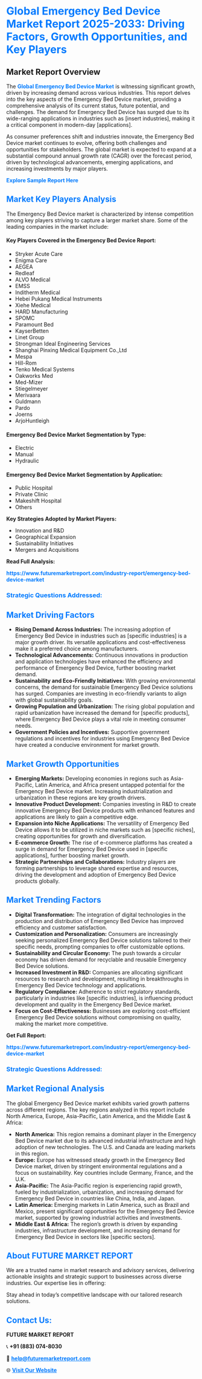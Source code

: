<h1 style="color: #007BFF;">Global Emergency Bed Device Market Report 2025-2033: Driving Factors, Growth Opportunities, and Key Players</h1>

<section id="overview">
<h2>Market Report Overview</h2>
<p>The <a href="https://www.futuremarketreport.com/industry-report/emergency-bed-device-market" style="color: #007BFF; text-decoration: none;"><strong>Global Emergency Bed Device Market</strong></a> is witnessing significant growth, driven by increasing demand across various industries. This report delves into the key aspects of the Emergency Bed Device market, providing a comprehensive analysis of its current status, future potential, and challenges. The demand for Emergency Bed Device has surged due to its wide-ranging applications in industries such as [insert industries], making it a critical component in modern-day [applications].</p>
<p>As consumer preferences shift and industries innovate, the Emergency Bed Device market continues to evolve, offering both challenges and opportunities for stakeholders. The global market is expected to expand at a substantial compound annual growth rate (CAGR) over the forecast period, driven by technological advancements, emerging applications, and increasing investments by major players.</p>
</section>

<section id="overview">
<p><a href="https://www.futuremarketreport.com/request-sample/reportId=78793" style="color: #007BFF; text-decoration: none;"><strong>Explore Sample Report Here</strong></a></p>
</section>

<section id="key-players">
<h2 style="color: #007BFF;">Market Key Players Analysis</h2>
<p>The Emergency Bed Device market is characterized by intense competition among key players striving to capture a larger market share. Some of the leading companies in the market include:</p>
<h4>Key Players Covered in the Emergency Bed Device Report:</h4>
<ul><li>Stryker Acute Care</li><li>Enigma Care</li><li>AEGEA</li><li>Redleaf</li><li>ALVO Medical</li><li>EMSS</li><li>Inditherm Medical</li><li>Hebei Pukang Medical Instruments</li><li>Xiehe Medical</li><li>HARD Manufacturing</li><li>SPOMC</li><li>Paramount Bed</li><li>KayserBetten</li><li>Linet Group</li><li>Strongman Ideal Engineering Services</li><li>Shanghai Pinxing Medical Equipment Co.,Ltd</li><li>Mespa</li><li>Hill-Rom</li><li>Tenko Medical Systems</li><li>Oakworks Med</li><li>Med-Mizer</li><li>Stiegelmeyer</li><li>Merivaara</li><li>Guldmann</li><li>Pardo</li><li>Joerns</li><li>ArjoHuntleigh</li></ul>
<h4>Emergency Bed Device Market Segmentation by Type:</h4>
<ul><li>Electric</li><li>Manual</li><li>Hydraulic</li></ul>

<h4>Emergency Bed Device Market Segmentation by Application:</h4>
<ul><li>Public Hospital</li><li>Private Clinic</li><li>Makeshift Hospital</li><li>Others</li></ul>
<p><strong>Key Strategies Adopted by Market Players:</strong></p>
<ul>
<li>Innovation and R&D</li>
<li>Geographical Expansion</li>
<li>Sustainability Initiatives</li>
<li>Mergers and Acquisitions</li>
</ul>
</section>

<section>
<p><strong>Read Full Analysis: </strong></p><a href="https://www.futuremarketreport.com/industry-report/emergency-bed-device-market" style="color: #007BFF; text-decoration: none;"><strong>https://www.futuremarketreport.com/industry-report/emergency-bed-device-market</strong></a>
<h3 style="color: #007BFF;">Strategic Questions Addressed:</h3>
</section>

<section id="driving-factors">
<h2 style="color: #007BFF;">Market Driving Factors</h2>
<ul>
<li><strong>Rising Demand Across Industries:</strong> The increasing adoption of Emergency Bed Device in industries such as [specific industries] is a major growth driver. Its versatile applications and cost-effectiveness make it a preferred choice among manufacturers.</li>
<li><strong>Technological Advancements:</strong> Continuous innovations in production and application technologies have enhanced the efficiency and performance of Emergency Bed Device, further boosting market demand.</li>
<li><strong>Sustainability and Eco-Friendly Initiatives:</strong> With growing environmental concerns, the demand for sustainable Emergency Bed Device solutions has surged. Companies are investing in eco-friendly variants to align with global sustainability goals.</li>
<li><strong>Growing Population and Urbanization:</strong> The rising global population and rapid urbanization have increased the demand for [specific products], where Emergency Bed Device plays a vital role in meeting consumer needs.</li>
<li><strong>Government Policies and Incentives:</strong> Supportive government regulations and incentives for industries using Emergency Bed Device have created a conducive environment for market growth.</li>
</ul>
</section>

<section id="growth-opportunities">
<h2 style="color: #007BFF;">Market Growth Opportunities</h2>
<ul>
<li><strong>Emerging Markets:</strong> Developing economies in regions such as Asia-Pacific, Latin America, and Africa present untapped potential for the Emergency Bed Device market. Increasing industrialization and urbanization in these regions are key growth drivers.</li>
<li><strong>Innovative Product Development:</strong> Companies investing in R&D to create innovative Emergency Bed Device products with enhanced features and applications are likely to gain a competitive edge.</li>
<li><strong>Expansion into Niche Applications:</strong> The versatility of Emergency Bed Device allows it to be utilized in niche markets such as [specific niches], creating opportunities for growth and diversification.</li>
<li><strong>E-commerce Growth:</strong> The rise of e-commerce platforms has created a surge in demand for Emergency Bed Device used in [specific applications], further boosting market growth.</li>
<li><strong>Strategic Partnerships and Collaborations:</strong> Industry players are forming partnerships to leverage shared expertise and resources, driving the development and adoption of Emergency Bed Device products globally.</li>
</ul>
</section>

<section id="trending-factors">
<h2 style="color: #007BFF;">Market Trending Factors</h2>
<ul>
<li><strong>Digital Transformation:</strong> The integration of digital technologies in the production and distribution of Emergency Bed Device has improved efficiency and customer satisfaction.</li>
<li><strong>Customization and Personalization:</strong> Consumers are increasingly seeking personalized Emergency Bed Device solutions tailored to their specific needs, prompting companies to offer customizable options.</li>
<li><strong>Sustainability and Circular Economy:</strong> The push towards a circular economy has driven demand for recyclable and reusable Emergency Bed Device solutions.</li>
<li><strong>Increased Investment in R&D:</strong> Companies are allocating significant resources to research and development, resulting in breakthroughs in Emergency Bed Device technology and applications.</li>
<li><strong>Regulatory Compliance:</strong> Adherence to strict regulatory standards, particularly in industries like [specific industries], is influencing product development and quality in the Emergency Bed Device market.</li>
<li><strong>Focus on Cost-Effectiveness:</strong> Businesses are exploring cost-efficient Emergency Bed Device solutions without compromising on quality, making the market more competitive.</li>
</ul>
</section>

<section>
<p><strong>Get Full Report: </strong></p><a href="https://www.futuremarketreport.com/industry-report/emergency-bed-device-market" style="color: #007BFF; text-decoration: none;"><strong>https://www.futuremarketreport.com/industry-report/emergency-bed-device-market</strong></a>
<h3 style="color: #007BFF;">Strategic Questions Addressed:</h3>
</section>


<section id="regional-analysis">
<h2 style="color: #007BFF;">Market Regional Analysis</h2>
<p>The global Emergency Bed Device market exhibits varied growth patterns across different regions. The key regions analyzed in this report include North America, Europe, Asia-Pacific, Latin America, and the Middle East & Africa:</p>
<ul>
<li><strong>North America:</strong> This region remains a dominant player in the Emergency Bed Device market due to its advanced industrial infrastructure and high adoption of new technologies. The U.S. and Canada are leading markets in this region.</li>
<li><strong>Europe:</strong> Europe has witnessed steady growth in the Emergency Bed Device market, driven by stringent environmental regulations and a focus on sustainability. Key countries include Germany, France, and the U.K.</li>
<li><strong>Asia-Pacific:</strong> The Asia-Pacific region is experiencing rapid growth, fueled by industrialization, urbanization, and increasing demand for Emergency Bed Device in countries like China, India, and Japan.</li>
<li><strong>Latin America:</strong> Emerging markets in Latin America, such as Brazil and Mexico, present significant opportunities for the Emergency Bed Device market, supported by growing industrial activities and investments.</li>
<li><strong>Middle East & Africa:</strong> The region’s growth is driven by expanding industries, infrastructure development, and increasing demand for Emergency Bed Device in sectors like [specific sectors].</li>
</ul>
</section>

<footer>
<h2 style="color: #007BFF;">About FUTURE MARKET REPORT</h2>
<p>We are a trusted name in market research and advisory services, delivering actionable insights and strategic support to businesses across diverse industries. Our expertise lies in offering:</p>

<p>Stay ahead in today’s competitive landscape with our tailored research solutions.</p>

<h2 style="color: #007BFF;">Contact Us:</h2>
<p><strong>FUTURE MARKET REPORT</strong></p>
<p>📞 <strong>+91 (883) 074-8030</strong></p>
<p>📧 <strong><a href="mailto:help@futuremarketreport.com" style="color: #007BFF;">help@futuremarketreport.com</a></strong></p>
<p>🌐 <strong><a href="https://www.futuremarketreport.com/" style="color: #007BFF;">Visit Our Website</a></strong></p>
</footer>